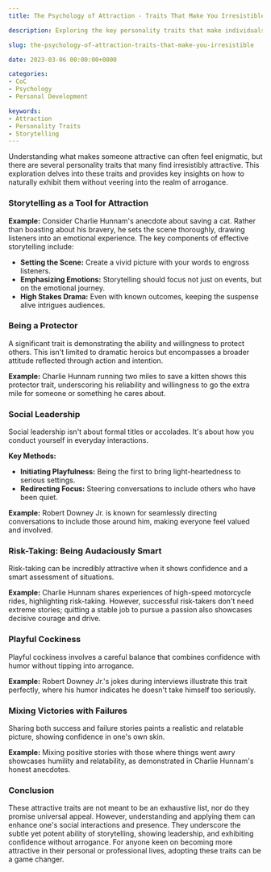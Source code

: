 ```yaml
---
title: The Psychology of Attraction - Traits That Make You Irresistible

description: Exploring the key personality traits that make individuals psychologically attractive and how to display them naturally.

slug: the-psychology-of-attraction-traits-that-make-you-irresistible

date: 2023-03-06 00:00:00+0000

categories:
- CoC
- Psychology
- Personal Development

keywords:
- Attraction
- Personality Traits
- Storytelling
---
```


Understanding what makes someone attractive can often feel enigmatic, but there are several personality traits that many find irresistibly attractive. This exploration delves into these traits and provides key insights on how to naturally exhibit them without veering into the realm of arrogance.

### Storytelling as a Tool for Attraction

**Example:** Consider Charlie Hunnam's anecdote about saving a cat. Rather than boasting about his bravery, he sets the scene thoroughly, drawing listeners into an emotional experience. The key components of effective storytelling include:

- **Setting the Scene:** Create a vivid picture with your words to engross listeners.
- **Emphasizing Emotions:** Storytelling should focus not just on events, but on the emotional journey.
- **High Stakes Drama:** Even with known outcomes, keeping the suspense alive intrigues audiences.

### Being a Protector

A significant trait is demonstrating the ability and willingness to protect others. This isn't limited to dramatic heroics but encompasses a broader attitude reflected through action and intention.

**Example:** Charlie Hunnam running two miles to save a kitten shows this protector trait, underscoring his reliability and willingness to go the extra mile for someone or something he cares about.

### Social Leadership

Social leadership isn't about formal titles or accolades. It's about how you conduct yourself in everyday interactions.

**Key Methods:**

- **Initiating Playfulness:** Being the first to bring light-heartedness to serious settings.
- **Redirecting Focus:** Steering conversations to include others who have been quiet.

**Example:** Robert Downey Jr. is known for seamlessly directing conversations to include those around him, making everyone feel valued and involved.

### Risk-Taking: Being Audaciously Smart

Risk-taking can be incredibly attractive when it shows confidence and a smart assessment of situations.

**Example:** Charlie Hunnam shares experiences of high-speed motorcycle rides, highlighting risk-taking. However, successful risk-takers don't need extreme stories; quitting a stable job to pursue a passion also showcases decisive courage and drive.

### Playful Cockiness

Playful cockiness involves a careful balance that combines confidence with humor without tipping into arrogance.

**Example:** Robert Downey Jr.'s jokes during interviews illustrate this trait perfectly, where his humor indicates he doesn't take himself too seriously.

### Mixing Victories with Failures

Sharing both success and failure stories paints a realistic and relatable picture, showing confidence in one's own skin.

**Example:** Mixing positive stories with those where things went awry showcases humility and relatability, as demonstrated in Charlie Hunnam's honest anecdotes.

### Conclusion

These attractive traits are not meant to be an exhaustive list, nor do they promise universal appeal. However, understanding and applying them can enhance one's social interactions and presence. They underscore the subtle yet potent ability of storytelling, showing leadership, and exhibiting confidence without arrogance. For anyone keen on becoming more attractive in their personal or professional lives, adopting these traits can be a game changer.
